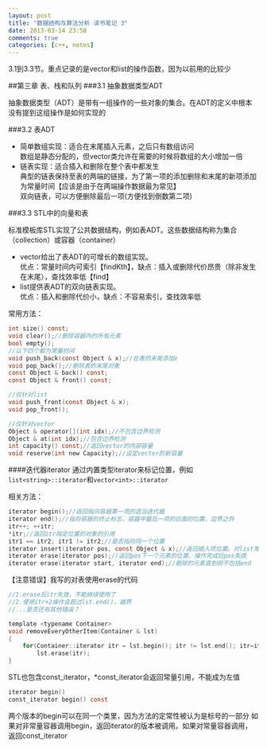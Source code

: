 ```yaml
---
layout: post
title: "数据结构与算法分析 读书笔记 3"
date: 2013-03-14 23:58
comments: true
categories: [c++, notes]
---
```

3.1到3.3节。重点记录的是vector和list的操作函数，因为以前用的比较少
<!--more-->
##第三章 表、栈和队列
###3.1 抽象数据类型ADT

抽象数据类型（ADT）是带有一组操作的一些对象的集合。在ADT的定义中根本没有提到这组操作是如何实现的

###3.2 表ADT

- 简单数组实现：适合在末尾插入元素，之后只有数组访问  
  数组是静态分配的，但vector类允许在需要的时候将数组的大小增加一倍
- 链表实现：适合插入和删除在整个表中都发生  
  典型的链表保持至表的两端的链接，为了第一项的添加删除和末尾的新项添加为常量时间【应该是由于在两端操作数据最为常见】  
  双向链表，可以方便删除最后一项(方便找到倒数第二项)
  
###3.3 STL中的向量和表

标准模板库STL实现了公共数据结构，例如表ADT。这些数据结构称为集合（collection）或容器（container）

- vector给出了表ADT的可增长的数组实现。  
  优点：常量时间内可索引【findKth】，缺点：插入或删除代价昂贵（除非发生在末尾），查找效率低【find】
- list提供表ADT的双向链表实现。  
  优点：插入和删除代价小，缺点：不容易索引，查找效率低

常用方法：  
``` c
int size() const;
void clear();//删除容器内的所有元素
bool empty();
//以下四个都为常量时间
void push_back(const Object & x);//在表的末尾添加x
void pop_back();//删除表的末尾对象
const Object & back() const;
const Object & front() const;

//仅针对list
void push_front(const Object & x);
void pop_front();

//仅针对vector
Object & operator[](int idx);//不包含边界检测
Object & at(int idx);//包含边界检测
int capacity() const;//返回vector的内部容量
void reserve(int new Capacity);//设定vector的新容量
```

####迭代器iterator
通过内置类型iterator来标记位置，例如`list<string>::iterator`和`vector<int>::iterator`

相关方法：  
``` c
iterator begin();//返回指向容器第一项的适当迭代器
iterator end();//指向容器的终止标志，容器中最后一项的后面的位置，边界之外
itr++; ++itr;
*itr;//返回itr指定位置的对象的引用
itr1 == itr2; itr1 != itr2;//是否指向同一个位置
iterator insert(iterator pos, const Object & x);//返回插入项位置。对list常量时间，对vector不是
iterator erase(iterator pos);//返回pos下一个元素的位置，操作完成后pos失效
iterator erase(iterator start, iterator end);//删除的元素直到但不包括end
```
【注意错误】我写的对表使用erase的代码
``` c WRONG!!!
//1.erase后itr失效，不能继续使用了
//2.使用itr+2操作会超过lst.end()，越界
//...是否还有其他错误？

template <typename Container>
void removeEveryOtherItem(Container & lst)
{
    for(Container::iterator itr = lst.begin(); itr != lst.end(); itr=itr+2)
        lst.erase(itr);
}
```

STL也包含const_iterator，*const_iterator会返回常量引用，不能成为左值

``` c
iterator begin()
const_iterator begin() const
```


两个版本的begin可以在同一个类里，因为方法的定常性被认为是标号的一部分
如果对非常量容器调用begin，返回iterator的版本被调用。如果对常量容器调用，返回const_iterator
